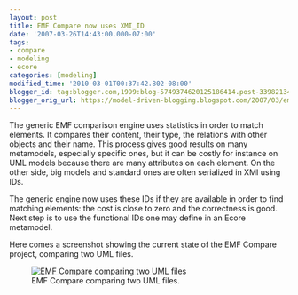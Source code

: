 ```yaml
---
layout: post
title: EMF Compare now uses XMI_ID
date: '2007-03-26T14:43:00.000-07:00'
tags:
- compare
- modeling
- ecore
categories: [modeling]
modified_time: '2010-03-01T00:37:42.802-08:00'
blogger_id: tag:blogger.com,1999:blog-5749374620125186414.post-3398213415942634780
blogger_orig_url: https://model-driven-blogging.blogspot.com/2007/03/emf-compare-now-uses-xmiid.html
---
```


The generic EMF comparison engine uses statistics in order to match elements. It compares their content, their type, the relations with other objects and their name. This process gives good results on many metamodels, especially specific ones, but it can be costly for instance on UML models because there are many attributes on each element. On the other side, big models and standard ones are often serialized in XMI using IDs.

The generic engine now uses these IDs if they are available in order to find matching elements: the cost is close to zero and the correctness is good. Next step is to use the functional IDs one may define in an Ecore metamodel.

Here comes a screenshot showing the current state of the EMF Compare project, comparing two UML files.

<figure>
  <a href="https://eclipse.dev/emf/compare/">
    <img src="{{ site.url }}/images/blog/2007/emfcompare-compare-merge.png" alt="EMF Compare comparing two UML files" />
  </a>
  <figcaption>EMF Compare comparing two UML files.</figcaption>
  </figure>
